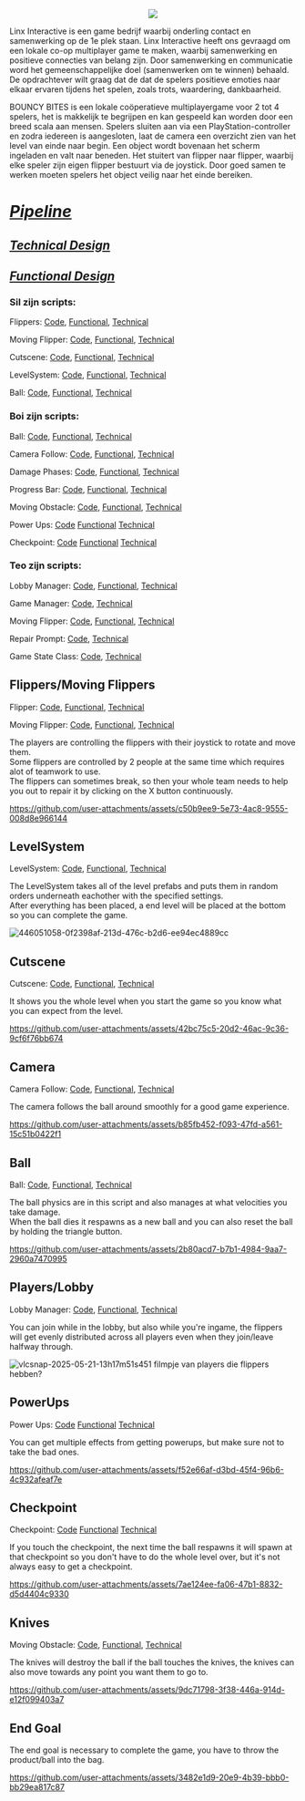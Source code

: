 <p align="center">
  <img src="https://github.com/user-attachments/assets/8b6602dc-4fd0-44df-b895-cb9d44e220c5"></img>
</p>


Linx Interactive is een game bedrijf waarbij onderling contact en samenwerking op de 1e plek staan.
Linx Interactive heeft ons gevraagd om een lokale co-op multiplayer game te maken, waarbij
samenwerking en positieve connecties van belang zijn. Door samenwerking en communicatie word het
gemeenschappelijke doel (samenwerken om te winnen) behaald.
De opdrachtever wilt graag dat de dat de spelers positieve emoties naar elkaar ervaren tijdens het
spelen, zoals trots, waardering, dankbaarheid.

BOUNCY BITES is een lokale coöperatieve multiplayergame voor 2 tot 4 spelers, het is makkelijk te begrijpen en kan gespeeld kan worden door een breed scala aan mensen. Spelers sluiten aan via
een PlayStation-controller en zodra iedereen is aangesloten, laat de camera een overzicht zien van het
level van einde naar begin. Een object wordt bovenaan het scherm ingeladen en valt naar beneden. Het stuitert van flipper naar
flipper, waarbij elke speler zijn eigen flipper bestuurt via de joystick. Door goed samen te werken
moeten spelers het object veilig naar het einde bereiken.

# [*Pipeline*](https://github.com/Masenkyo/Examen/wiki/Pipeline "Pipeline")

## [*Technical Design*](https://github.com/Masenkyo/Examen/wiki/Technical-design "Technical Design")
## [*Functional Design*](https://github.com/Masenkyo/Examen/wiki/Functional-Design "Functional Design")
  
### Sil zijn scripts:  
  
Flippers: [Code](https://github.com/Masenkyo/Examen/blob/master/Assets/Scripts/Flippers/Flipper.cs "Flippers"),  [Functional](https://github.com/Masenkyo/Examen/wiki/Functional-Design#flippers "Functional Design"), [Technical](https://github.com/Masenkyo/Examen/wiki/Technical-design#flippers "Technical Design")  
  
Moving Flipper: [Code](https://github.com/Masenkyo/Examen/blob/master/Assets/Scripts/Flippers/MovingFlipper.cs "Moving Flipper"), [Functional](https://github.com/Masenkyo/Examen/wiki/Functional-Design#flippers "Functional Design"), [Technical](https://github.com/Masenkyo/Examen/wiki/Technical-design#moving-flipper "Technical Design")  
  
Cutscene: [Code](https://github.com/Masenkyo/Examen/blob/master/Assets/Scripts/Camera/Cutscene.cs "Cutscene"),  [Functional](https://github.com/Masenkyo/Examen/wiki/Functional-Design#camera "Functional Design"), [Technical](https://github.com/Masenkyo/Examen/wiki/Technical-design#cutscene "Technical Design")  
  
LevelSystem: [Code](https://github.com/Masenkyo/Examen/blob/master/Assets/Scripts/Level%20Systeem/LevelSystem.cs "LevelSystem"),  [Functional](https://github.com/Masenkyo/Examen/wiki/Functional-Design#level-generation "Functional Design"), [Technical](https://github.com/Masenkyo/Examen/wiki/Technical-design#levelsystem "Technical Design")  
  
Ball: [Code](https://github.com/Masenkyo/Examen/blob/master/Assets/Scripts/Ball/Ball.cs "Ball"), [Functional](https://github.com/Masenkyo/Examen/wiki/Functional-Design#ball "Functional Design"), [Technical](https://github.com/Masenkyo/Examen/wiki/Technical-design#ball "Technical Design")  
  

### Boi zijn scripts:
  
Ball: [Code](https://github.com/Masenkyo/Examen/blob/master/Assets/Scripts/Ball/Ball.cs "Ball"), [Functional](https://github.com/user-attachments/assets/5378ecdf-92f0-4e7a-913c-eb875fe4fa7f), [Technical](https://github.com/Masenkyo/Examen/wiki/Technical-design#ball "Technical Design")  

Camera Follow: [Code](https://github.com/Masenkyo/Examen/blob/master/Assets/Scripts/Camera/Follow.cs "Camera Follow"), [Functional](https://github.com/user-attachments/assets/5378ecdf-92f0-4e7a-913c-eb875fe4fa7f), [Technical](https://github.com/Masenkyo/Examen/wiki/Technical-design#camera "Technical Design")  
  
Damage Phases: [Code](https://github.com/Masenkyo/Examen/blob/master/Assets/Scripts/Ball/Phases.cs "Damage Phases"), [Functional](https://github.com/user-attachments/assets/5378ecdf-92f0-4e7a-913c-eb875fe4fa7f), [Technical](https://github.com/Masenkyo/Examen/wiki/Technical-design#phases "Technical Design")  
  
Progress Bar: [Code](https://github.com/Masenkyo/Examen/blob/master/Assets/Scripts/progressbar/ProgressBar.cs "Progress Bar"), [Functional](https://github.com/user-attachments/assets/5378ecdf-92f0-4e7a-913c-eb875fe4fa7f), [Technical](https://github.com/Masenkyo/Examen/wiki/Technical-design#progress-bar "Technical Design")  
  
Moving Obstacle: [Code](https://github.com/Masenkyo/Examen/blob/master/Assets/Scripts/MovingObstacle/MovingObstacle.cs "Moving Obstacle"), [Functional](https://github.com/user-attachments/assets/5378ecdf-92f0-4e7a-913c-eb875fe4fa7f), [Technical](https://github.com/Masenkyo/Examen/wiki/Technical-design#moving-obstacle "Technical Design")  

Power Ups: [Code](https://github.com/Masenkyo/Examen/blob/master/Assets/Scripts/Powerup/Powerup.cs) [Functional](https://github.com/Masenkyo/Examen/wiki/Functional-Design#power-ups) [Technical](https://github.com/Masenkyo/Examen/wiki/Functional-Design#power-ups)

Checkpoint: [Code](https://github.com/Masenkyo/Examen/blob/master/Assets/Scripts/checkpoint/checkpoint.cs) [Functional](https://github.com/Masenkyo/Examen/wiki/Functional-Design#checkpoints) [Technical](https://github.com/Masenkyo/Examen/wiki/Technical-design#checkpoint)

### Teo zijn scripts:

Lobby Manager: [Code](https://github.com/Masenkyo/Examen/blob/develop/Assets/Scripts/Lobby/LobbyManager.cs "LobbyManager"), [Functional](https://github.com/Masenkyo/Examen/wiki/Functional-Design#lobby), [Technical](https://github.com/Masenkyo/Examen/wiki/Technical-design#lobby-&-gamemanager)  
  
Game Manager: [Code](https://github.com/Masenkyo/Examen/blob/develop/Assets/Scripts/GameManager/GameManager.cs "Game Manager"), [Technical](https://github.com/Masenkyo/Examen/wiki/Technical-design#lobby-&-gamemanager)  

Moving Flipper: [Code](https://github.com/Masenkyo/Examen/blob/develop/Assets/Scripts/Flippers/MovingFlipper.cs "Moving Flipper"), [Functional](https://github.com/Masenkyo/Examen/wiki/Functional-Design#flippers), [Technical](https://github.com/Masenkyo/Examen/wiki/Technical-design#flippers)  
  
Repair Prompt: [Code](https://github.com/Masenkyo/Examen/blob/develop/Assets/RepairPrompt.cs "Repair Prompt"), [Technical](https://github.com/Masenkyo/Examen/wiki/Technical-design#flippers)  
  
Game State Class: [Code](https://github.com/Masenkyo/Examen/blob/develop/Assets/Scripts/Lobby/GameStateClass.cs), [Technical](https://github.com/Masenkyo/Examen/wiki/Technical-design#lobby-&-gamemanager)  


## Flippers/Moving Flippers

Flipper: [Code](https://github.com/Masenkyo/Examen/blob/master/Assets/Scripts/Flippers/Flipper.cs "Flippers"),  [Functional](https://github.com/Masenkyo/Examen/wiki/Functional-Design#flippers "Functional Design"), [Technical](https://github.com/Masenkyo/Examen/wiki/Technical-design#flippers "Technical Design")  

Moving Flipper: [Code](https://github.com/Masenkyo/Examen/blob/master/Assets/Scripts/Flippers/MovingFlipper.cs "Moving Flipper"), [Functional](https://github.com/Masenkyo/Examen/wiki/Functional-Design#flippers "Functional Design"), [Technical](https://github.com/Masenkyo/Examen/wiki/Technical-design#moving-flipper "Technical Design")  

The players are controlling the flippers with their joystick to rotate and move them.  
Some flippers are controlled by 2 people at the same time which requires alot of teamwork to use.  
The flippers can sometimes break, so then your whole team needs to help you out to repair it by clicking on the X button continuously.  

https://github.com/user-attachments/assets/c50b9ee9-5e73-4ac8-9555-008d8e966144

## LevelSystem

LevelSystem: [Code](https://github.com/Masenkyo/Examen/blob/master/Assets/Scripts/Level%20Systeem/LevelSystem.cs "LevelSystem"),  [Functional](https://github.com/Masenkyo/Examen/wiki/Functional-Design#level-generation "Functional Design"), [Technical](https://github.com/Masenkyo/Examen/wiki/Technical-design#levelsystem "Technical Design")  

The LevelSystem takes all of the level prefabs and puts them in random orders underneath eachother with the specified settings.  
After everything has been placed, a end level will be placed at the bottom so you can complete the game.  

![446051058-0f2398af-213d-476c-b2d6-ee94ec4889cc](https://github.com/user-attachments/assets/d1103c39-1bc2-49be-9caf-c31b0ba639ed)

## Cutscene

Cutscene: [Code](https://github.com/Masenkyo/Examen/blob/master/Assets/Scripts/Camera/Cutscene.cs "Cutscene"),  [Functional](https://github.com/Masenkyo/Examen/wiki/Functional-Design#camera "Functional Design"), [Technical](https://github.com/Masenkyo/Examen/wiki/Technical-design#cutscene "Technical Design")  

It shows you the whole level when you start the game so you know what you can expect from the level.  

https://github.com/user-attachments/assets/42bc75c5-20d2-46ac-9c36-9cf6f76bb674 

## Camera

Camera Follow: [Code](https://github.com/Masenkyo/Examen/blob/master/Assets/Scripts/Camera/Follow.cs "Camera Follow"), [Functional](https://github.com/user-attachments/assets/5378ecdf-92f0-4e7a-913c-eb875fe4fa7f), [Technical](https://github.com/Masenkyo/Examen/wiki/Technical-design#camera "Technical Design")

The camera follows the ball around smoothly for a good game experience.  

https://github.com/user-attachments/assets/b85fb452-f093-47fd-a561-15c51b0422f1

## Ball

Ball: [Code](https://github.com/Masenkyo/Examen/blob/master/Assets/Scripts/Ball/Ball.cs "Ball"), [Functional](https://github.com/Masenkyo/Examen/wiki/Functional-Design#ball "Functional Design"), [Technical](https://github.com/Masenkyo/Examen/wiki/Technical-design#ball "Technical Design")  

The ball physics are in this script and also manages at what velocities you take damage.  
When the ball dies it respawns as a new ball and you can also reset the ball by holding the triangle button.  

https://github.com/user-attachments/assets/2b80acd7-b7b1-4984-9aa7-2960a7470995

## Players/Lobby

Lobby Manager: [Code](https://github.com/Masenkyo/Examen/blob/develop/Assets/Scripts/Lobby/LobbyManager.cs "LobbyManager"), [Functional](https://github.com/Masenkyo/Examen/wiki/Functional-Design#lobby), [Technical](https://github.com/Masenkyo/Examen/wiki/Technical-design#lobby-&-gamemanager) 

You can join while in the lobby, but also while you're ingame, the flippers will get evenly distributed across all players even when they join/leave halfway through.  

![vlcsnap-2025-05-21-13h17m51s451](https://github.com/user-attachments/assets/579a8929-618a-4fc5-b59c-bc29b5a3e9f3)
filmpje van players die flippers hebben?

## PowerUps

Power Ups: [Code](https://github.com/Masenkyo/Examen/blob/master/Assets/Scripts/Powerup/Powerup.cs) [Functional](https://github.com/Masenkyo/Examen/wiki/Functional-Design#power-ups) [Technical](https://github.com/Masenkyo/Examen/wiki/Functional-Design#power-ups)

You can get multiple effects from getting powerups, but make sure not to take the bad ones.  

https://github.com/user-attachments/assets/f52e66af-d3bd-45f4-96b6-4c932afeaf7e

## Checkpoint

Checkpoint: [Code](https://github.com/Masenkyo/Examen/blob/master/Assets/Scripts/checkpoint/checkpoint.cs) [Functional](https://github.com/Masenkyo/Examen/wiki/Functional-Design#checkpoints) [Technical](https://github.com/Masenkyo/Examen/wiki/Technical-design#checkpoint)

If you touch the checkpoint, the next time the ball respawns it will spawn at that checkpoint so you don't have to do the whole level over, but it's not always easy to get a checkpoint.  

https://github.com/user-attachments/assets/7ae124ee-fa06-47b1-8832-d5d4404c9330

## Knives

Moving Obstacle: [Code](https://github.com/Masenkyo/Examen/blob/master/Assets/Scripts/MovingObstacle/MovingObstacle.cs "Moving Obstacle"), [Functional](https://github.com/user-attachments/assets/5378ecdf-92f0-4e7a-913c-eb875fe4fa7f), [Technical](https://github.com/Masenkyo/Examen/wiki/Technical-design#moving-obstacle "Technical Design")  

The knives will destroy the ball if the ball touches the knives, the knives can also move towards any point you want them to go to.  

https://github.com/user-attachments/assets/9dc71798-3f38-446a-914d-e12f099403a7

## End Goal

The end goal is necessary to complete the game, you have to throw the product/ball into the bag.  

https://github.com/user-attachments/assets/3482e1d9-20e9-4b39-bbb0-bb29ea817c87

